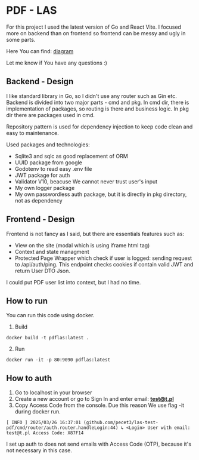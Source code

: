 # PDF - LAS

For this project I used the latest version of Go and React Vite.
I focused more on backend than on frontend so frontend can be messy and ugly in some parts.

Here You can find: [diagram](https://drive.google.com/file/d/1y6VKN10qqk3eMB7XUsYxdj1WsIE58viI/view?usp=sharing)

Let me know if You have any questions :)

## Backend - Design

I like standard library in Go, so I didn't use any router such as Gin etc.
Backend is divided into two major parts - cmd and pkg. In cmd dir, there is implementation of packages, so routing is there and business logic. In pkg dir there are packages used in cmd.

Repository pattern is used for dependency injection to keep code clean and easy to maintenance.

Used packages and technologies:

- Sqlite3 and sqlc as good replacement of ORM
- UUID package from google
- Godotenv to read easy .env file
- JWT package for auth
- Validator V10, beacuse We cannot never trust user's input
- My own logger package
- My own passwordless auth package, but it is directly in pkg directory, not as dependency

## Frontend - Design

Frontend is not fancy as I said, but there are essentials features such as:

- View on the site (modal which is using iframe html tag)
- Context and state managment
- Protected Page Wrapper which check if user is logged: sending request to /api/auth/ping. This endpoint checks cookies if contain valid JWT and return User DTO Json.

I could put PDF user list into context, but I had no time.

## How to run

You can run this code using docker.

1. Build

`docker build -t pdflas:latest .`

2. Run

`docker run -it -p 80:9090 pdflas:latest`

## How to auth

1. Go to localhost in your browser
2. Create a new account or go to Sign In and enter email: **test@t.pl**
3. Copy Access Code from the console. Due this reason We use flag -it during docker run.

`[ INFO ] 2025/03/26 16:37:01 (github.com/pecet3/las-test-pdf/cmd/router/auth.router.handleLogin:44)
↳ <Login> User with email: test@t.pl Access Code: X87F14`

I set up auth to does not send emails with Access Code (OTP), because it's not necessary in this case.

